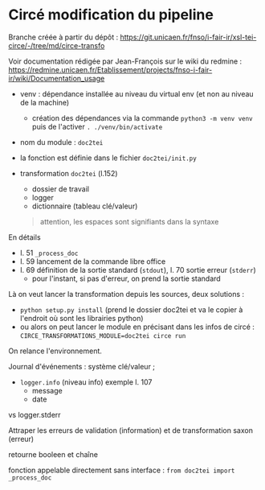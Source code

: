 # Circé modification du pipeline

Branche créée à partir du dépôt : https://git.unicaen.fr/fnso/i-fair-ir/xsl-tei-circe/-/tree/md/circe-transfo


Voir documentation rédigée par Jean-François sur le wiki du redmine : https://redmine.unicaen.fr/Etablissement/projects/fnso-i-fair-ir/wiki/Documentation_usage


- venv : dépendance installée au niveau du virtual env (et non au niveau de la machine)
  - création des dépendances via la commande `python3 -m venv venv` puis de l'activer `. ./venv/bin/activate`
- nom du module : `doc2tei`
- la fonction est définie dans le fichier `doc2tei/init.py`



- transformation `doc2tei` (l.152)

  - dossier de travail
  - logger
  - dictionnaire (tableau clé/valeur) 

  > attention, les espaces sont signifiants dans la syntaxe



En détails

- l. 51 `_process_doc`
- l. 59 lancement de la commande libre office
- l. 69 définition de la sortie standard (`stdout`), l. 70 sortie erreur (`stderr`)
  - pour l'instant, si pas d'erreur, on prend la sortie standard



Là on veut lancer la transformation depuis les sources, deux solutions : 

- `python setup.py install` (prend le dossier doc2tei et va le copier à l'endroit où sont les librairies python)
- ou alors on peut lancer le module en précisant dans les infos de circé : `CIRCE_TRANSFORMATIONS_MODULE=doc2tei circe run`



On relance l'environnement.



Journal d'événements : système clé/valeur ;

- `logger.info` (niveau info) exemple l. 107
  - message
  - date

vs logger.stderr



Attraper les erreurs de validation (information) et de transformation saxon (erreur) 

retourne booleen et chaîne 



fonction appelable directement sans interface : `from doc2tei import _process_doc`


